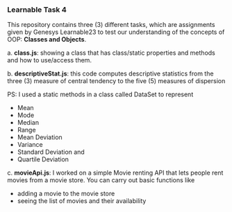 ### Learnable Task 4

This repository contains three (3) different tasks, which are assignments given by Genesys Learnable23 to test our understanding of the concepts of OOP: **Classes and Objects**.

a. **class.js**: showing a class that has class/static properties and methods and how to use/access them.

b. **descriptiveStat.js**: this code computes descriptive statistics from the three (3) measure of central tendency to the five (5) measures of dispersion

PS: I used a static methods in a class called DataSet to represent
- Mean
- Mode
- Median
- Range
- Mean Deviation
- Variance
- Standard Deviation
and
- Quartile Deviation

c. **movieApi.js**: I worked on a simple Movie renting API that lets people rent movies from a movie store. You can carry out basic functions like 
- adding a movie to the movie store
- seeing the list of movies and their availability